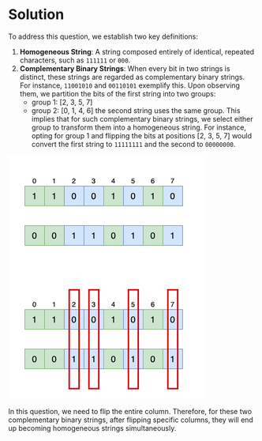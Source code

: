 # Solution
To address this question, we establish two key definitions:

1. **Homogeneous String**: A string composed entirely of identical, repeated characters, such as `111111` or `000`.
2. **Complementary Binary Strings**: When every bit in two strings is distinct, these strings are regarded as complementary binary strings. For instance, `11001010` and `00110101` exemplify this. Upon observing them, we partition the bits of the first string into two groups:
   - group 1: [2, 3, 5, 7]
   - group 2: [0, 1, 4, 6]
   the second string uses the same group. This implies that for such complementary binary strings, we select either group to transform them into a homogeneous string. For instance, opting for group 1 and flipping the bits at positions [2, 3, 5, 7] would convert the first string to `11111111` and the second to `00000000`.

![Complementary Binary Strings](Complementary%20Binary%20Strings.png)
   

In this question, we need to flip the entire column. Therefore, for these two complementary binary strings, after flipping specific columns, they will end up becoming homogeneous strings simultaneously.